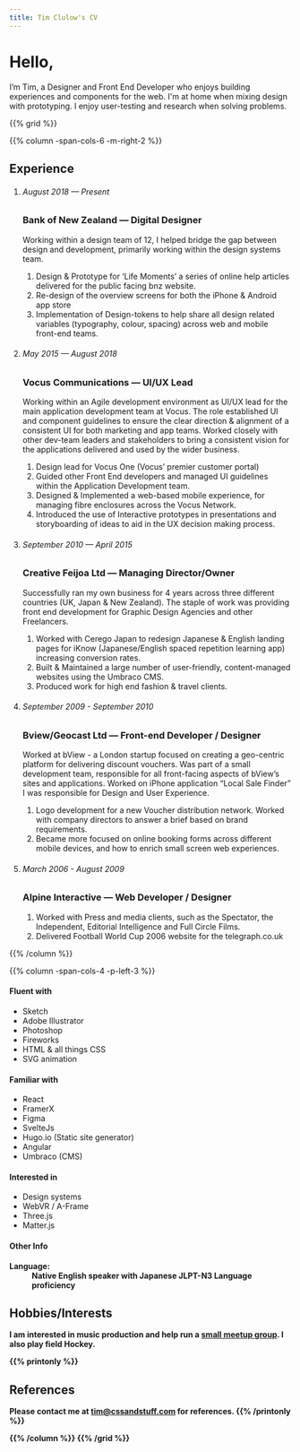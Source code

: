 ```yaml
---
title: Tim Clulow's CV
---
```


# Hello,

I’m Tim, a Designer and Front End Developer who enjoys building experiences and components for the web. I'm at home when mixing design with prototyping. I enjoy user-testing and research when solving problems.

{{% grid %}}

{{% column -span-cols-6 -m-right-2 %}}

## Experience

1. ###### _August 2018 — Present_
   ### Bank of New Zealand — Digital Designer
   Working within a design team of 12, I helped bridge the gap between design and development, primarily working within the design systems team.
   1. Design & Prototype for ‘Life Moments’ a series of online help articles delivered for the public facing bnz website.
   1. Re-design of the overview screens for both the iPhone & Android app store
   1. Implementation of Design-tokens to help share all design related variables (typography, colour, spacing) across web and mobile front-end teams.

1. ###### _May 2015 — August 2018_
   ### Vocus Communications — UI/UX Lead
   Working within an Agile development environment as UI/UX lead for the main application development team at Vocus. The role established UI and component guidelines to ensure the clear direction & alignment of a consistent UI for both marketing and app teams. Worked closely with other dev-team leaders and stakeholders to bring a consistent vision for the applications delivered and used by the wider business.

   1. Design lead for Vocus One (Vocus’ premier customer portal)
   1. Guided other Front End developers and managed UI guidelines within the Application Development team.
   1. Designed & Implemented a web-based mobile experience, for managing fibre enclosures across the Vocus Network.
   1. Introduced the use of Interactive prototypes in presentations and storyboarding of ideas to aid in the UX decision making process.

1. ###### _September 2010 — April 2015_
   ### Creative Feijoa Ltd — Managing Director/Owner
   Successfully ran my own business for 4 years across three different countries (UK, Japan & New Zealand). The staple of work was providing front end development for Graphic Design Agencies and other Freelancers.

   1. Worked with Cerego Japan to redesign Japanese & English landing pages for iKnow (Japanese/English spaced repetition learning app) increasing conversion rates.
   1. Built & Maintained a large number of user-friendly, content-managed websites using the Umbraco CMS.
   1. Produced work for high end fashion & travel clients.

1. ###### _September 2009 - September 2010_
   ### Bview/Geocast Ltd — Front-end Developer / Designer

   Worked at bView - a London startup focused on creating a geo-centric platform for delivering discount vouchers. Was part of a small development team, responsible for all front-facing aspects of bView’s sites and applications.
   Worked on iPhone application “Local Sale Finder” I was responsible for Design and User Experience.

   1. Logo development for a new Voucher distribution network. Worked with company directors to answer a brief based on brand requirements.
   1. Became more focused on online booking forms across different mobile devices, and how to enrich small screen web experiences.

1. ###### _March 2006 - August 2009_
   ### Alpine Interactive — Web Developer / Designer

   1. Worked with Press and media clients, such as the Spectator, the Independent, Editorial Intelligence and Full Circle Films.
   1. Delivered Football World Cup 2006 website for the telegraph.co.uk

{{% /column %}}

{{% column -span-cols-4 -p-left-3 %}}

#### Fluent with

- Sketch
- Adobe Illustrator
- Photoshop
- Fireworks
- HTML & all things CSS
- SVG animation

#### Familiar with

- React
- FramerX
- Figma
- SvelteJs
- Hugo.io (Static site generator)
- Angular
- Umbraco (CMS)

#### Interested in

- Design systems
- WebVR / A-Frame
- Three.js
- Matter.js

#### Other Info

<dl>
  <dt><strong>Language:<strong></dt>
  <dd>Native English speaker with Japanese JLPT-N3 Language proficiency</dd>
</dl>

## Hobbies/Interests

I am interested in music production and help run a [small meetup group](https://www.meetup.com/Music-Production-Geeks/). I also play field Hockey.

{{% printonly %}}

## References

Please contact me at [tim@cssandstuff.com](mailto:tim@cssandstuff.com) for references.
{{% /printonly %}}

{{% /column %}}
{{% /grid %}}

